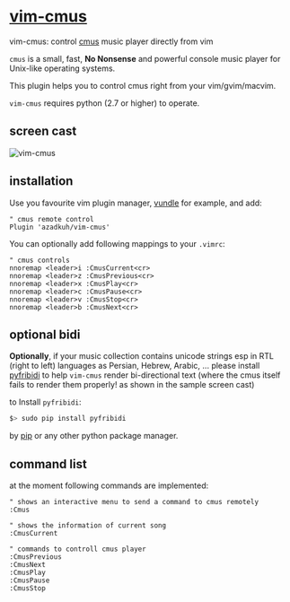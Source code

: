 # [vim-cmus](https://github.com/azadkuh/vim-cmus)
vim-cmus: control [cmus](https://cmus.github.io/) music player directly from vim

`cmus` is a small, fast, **No Nonsense** and powerful console music player for Unix-like operating systems.

This plugin helps you to control cmus right from your vim/gvim/macvim.

`vim-cmus` requires python (2.7 or higher) to operate.


## screen cast
![vim-cmus](https://cloud.githubusercontent.com/assets/6501462/12872205/60b97712-cdb1-11e5-8e0b-f952a41c5f90.gif)

## installation
Use you favourite vim plugin manager, [vundle](https://github.com/VundleVim/Vundle.vim) for example, and add:
```
" cmus remote control
Plugin 'azadkuh/vim-cmus'
```

You can optionally add following mappings to your `.vimrc`:
```
" cmus controls
nnoremap <leader>i :CmusCurrent<cr>
nnoremap <leader>z :CmusPrevious<cr>
nnoremap <leader>x :CmusPlay<cr>
nnoremap <leader>c :CmusPause<cr>
nnoremap <leader>v :CmusStop<cr>
nnoremap <leader>b :CmusNext<cr>
```

## optional bidi
**Optionally**, if your music collection contains unicode strings esp in RTL (right to left) languages as Persian, Hebrew, Arabic, ... please install [pyfribidi](https://pypi.python.org/pypi/pyfribidi/) to help `vim-cmus` render bi-directional text (where the cmus itself fails to render them properly! as shown in the sample screen cast)

to Install `pyfribidi`:
```bash
$> sudo pip install pyfribidi
```
by [pip](https://pip.pypa.io/en/stable/installing/) or any other python package manager.


## command list
at the moment following commands are implemented:
```
" shows an interactive menu to send a command to cmus remotely
:Cmus

" shows the information of current song
:CmusCurrent

" commands to controll cmus player
:CmusPrevious
:CmusNext
:CmusPlay
:CmusPause
:CmusStop
```

